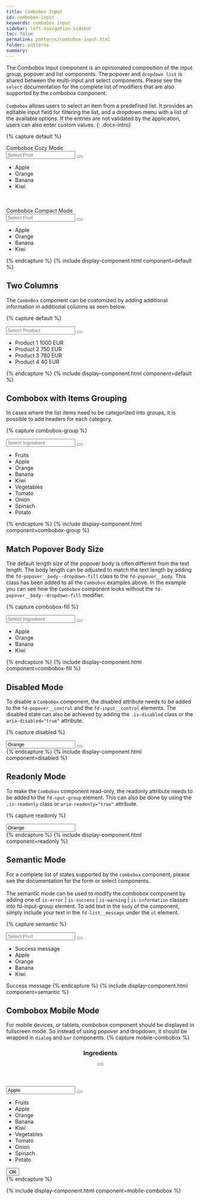 ```yaml
---
title: Combobox Input
id: combobox-input
keywords: combobox input
sidebar: left-navigation-sidebar
toc: false
permalink: patterns/combobox-input.html
folder: patterns
summary:
---
```


The Combobox Input component is an opinionated composition of the input group, popover and list components. 
The popover and `dropdown list` is shared between the multi-input and select components.
Please see the `select` documentation for the complete list of modifiers that are also  supported by the combobox component.
<br/><br/>
`Combobox` allows users to select an item from a predefined list. 
It provides an editable input field for filtering the list, and a dropdown menu with a list of the available options. 
If the entries are not validated by the application, users can also enter custom values.
{: .docs-intro}

{% capture default %}

<label class="fd-form-label">
    Combobox Cozy Mode
</label>
<br/>
<div class="fd-popover">
  <div class="fd-popover__control" aria-controls="F4GcX348" aria-expanded="false" aria-haspopup="true">
      <div class="fd-input-group fd-input-group--control">
          <input type="text" class="fd-input fd-input-group__input" id="" placeholder="Select Fruit">
          <span class="fd-input-group__addon fd-input-group__addon--button">
              <button class="fd-input-group__button fd-button fd-button--transparent sap-icon--navigation-down-arrow" aria-controls="F4GcX348" aria-expanded="false" aria-haspopup="true"></button>
          </span>
      </div>
  </div>
  <div class="fd-popover__body fd-popover__body--no-arrow fd-popover__body--dropdown fd-popover__body--dropdown-fill" aria-hidden="true" id="F4GcX348">
    <div class="fd-popover__body__no-overflow">
      <ul class="fd-list fd-list--no-borderBot fd-list--dropdown" role="listbox">
          <li role="option" tabindex="0" class="fd-list__item is-selected">
              <span class="fd-list__title">
                  <span class="fd-list__bold">App</span>le
              </span>
          </li>
          <li role="option" tabindex="0" class="fd-list__item">
              <span class="fd-list__title">Orange</span>
          </li>
          <li role="option" tabindex="0" class="fd-list__item">
              <span class="fd-list__title">Banana</span>
          </li>
          <li role="option" tabindex="0" class="fd-list__item">
              <span class="fd-list__title">Kiwi</span>
          </li>
      </ul>
    </div>
  </div>
</div>

<br/>
<br>

<label class="fd-form-label">
    Combobox Compact Mode
</label>
<br>
<div class="fd-popover">
  <div class="fd-popover__control" aria-controls="F4GcX34" aria-expanded="false" aria-haspopup="true">
        <div class="fd-input-group fd-input-group--control">
            <input type="text" class="fd-input fd-input--compact fd-input-group__input" id="" placeholder="Select Fruit">
            <span class="fd-input-group__addon fd-input-group__addon--compact fd-input-group__addon--button">
                <button class="fd-input-group__button fd-button fd-button--compact fd-button--transparent sap-icon--navigation-down-arrow fd-select__button" aria-controls="F4GcX34" aria-expanded="false" aria-haspopup="true"></button>
            </span>
        </div>
    </div>
  <div class="fd-popover__body fd-popover__body--no-arrow fd-popover__body--dropdown fd-popover__body--dropdown-fill" aria-hidden="true" id="F4GcX34">
    <div class="fd-popover__body__no-overflow">
      <ul class="fd-list fd-list--dropdown fd-list--no-borderBot fd-list--compact" role="listbox">
          <li role="option" tabindex="0" class="fd-list__item is-selected">
              <span class="fd-list__title">
                  <span class="fd-list__bold">App</span>le
              </span>
          </li>
          <li role="option" tabindex="0" class="fd-list__item">
              <span class="fd-list__title">Orange</span>
          </li>
          <li role="option" tabindex="0" class="fd-list__item">
              <span class="fd-list__title">Banana</span>
          </li>
          <li role="option" tabindex="0" class="fd-list__item">
              <span class="fd-list__title">Kiwi</span>
          </li>
      </ul>
    </div>
  </div>
</div>
{% endcapture %}
{% include display-component.html component=default %}

## Two Columns
The `ComboBox` component can be customized by adding additional information in additional columns as seen below.

{% capture default %}
<div class="fd-popover">
  <div class="fd-popover__control" aria-controls="F4GRTGLK6" aria-expanded="false" aria-haspopup="true">
      <div class="fd-input-group fd-input-group--control">
          <input type="text" class="fd-input fd-input-group__input" id="" placeholder="Select Product">
          <span class="fd-input-group__addon fd-input-group__addon--button">
              <button class="fd-input-group__button fd-button fd-button--transparent sap-icon--navigation-down-arrow" aria-controls="F4GRTGLK6" aria-expanded="false" aria-haspopup="true"></button>
          </span>
      </div>
  </div>
  <div class="fd-popover__body fd-popover__body--no-arrow fd-popover__body--dropdown fd-popover__body--dropdown-fill" aria-hidden="true" id="F4GRTGLK6">
    <div class="fd-popover__body__no-overflow">
        <ul class="fd-list fd-list--dropdown fd-list--no-borderBot" role="listbox">
           <li class="fd-list__item is-selected" role="option" tabindex="0">
               <span class="fd-list__title">Product 1</span>
               <span class="fd-list__secondary">1000 EUR</span>
            </li>
            <li class="fd-list__item" role="option" tabindex="0">
               <span class="fd-list__title">Product 2</span>
               <span class="fd-list__secondary">750 EUR</span>
           </li>
            <li class="fd-list__item" role="option" tabindex="0">
               <span class="fd-list__title">Product 3</span>
               <span class="fd-list__secondary">780 EUR</span>
            </li>
            <li class="fd-list__item" role="option" tabindex="0">
               <span class="fd-list__title">Product 4</span>
               <span class="fd-list__secondary">40 EUR</span>
            </li>
        </ul>
    </div>
  </div>
</div>
{% endcapture %}
{% include display-component.html component=default %}

## Combobox with Items Grouping
In cases where the list items need to be categorized into groups, it is possible to add headers for each category.
 
{% capture combobox-group %}
<div class="fd-popover">
  <div class="fd-popover__control" aria-controls="F4GcXLK6" aria-expanded="false" aria-haspopup="true">
      <div class="fd-input-group fd-input-group--control">
          <input type="text" class="fd-input fd-input-group__input" id="" placeholder="Select Ingredient">
          <span class="fd-input-group__addon fd-input-group__addon--button">
              <button class="fd-input-group__button fd-button fd-button--transparent sap-icon--navigation-down-arrow" aria-controls="F4GcXLK6" aria-expanded="false" aria-haspopup="true"></button>
          </span>
      </div>
  </div>
  <div class="fd-popover__body fd-popover__body--no-arrow fd-popover__body--dropdown fd-popover__body--dropdown-fill" aria-hidden="true" id="F4GcXLK6">
    <div class="fd-popover__body__no-overflow">
        <ul class="fd-list fd-list--dropdown fd-list--no-borderBot" role="listbox">
            <li class="fd-list__group-header">
                Fruits
            </li>
            <li role="option" tabindex="0" class="fd-list__item is-selected">
                <span class="fd-list__title">Apple</span>
            </li>
            <li role="option" tabindex="0" class="fd-list__item">
                <span class="fd-list__title">Orange</span>
            </li>
            <li role="option" tabindex="0" class="fd-list__item">
                <span class="fd-list__title">Banana</span>
            </li>
            <li role="option" tabindex="0" class="fd-list__item">
                <span class="fd-list__title">Kiwi</span>
            </li>
            <li class="fd-list__group-header">
                Vegetables
            </li>
            <li role="option" tabindex="0" class="fd-list__item">
                <span class="fd-list__title">Tomato</span>
            </li>
            <li role="option" tabindex="0" class="fd-list__item">
                <span class="fd-list__title">Onion</span>
            </li>
            <li role="option" tabindex="0" class="fd-list__item">
                <span class="fd-list__title">Spinach</span>
            </li>
            <li role="option" tabindex="0" class="fd-list__item">
                <span class="fd-list__title">Potato</span>
            </li>
        </ul>
    </div>
  </div>
</div>
{% endcapture %}
{% include display-component.html component=combobox-group %}


## Match Popover Body Size
The default length size of the popover body is often different from the text length.
The body length can be adjusted to match the text length by adding the `fd-popover__body--dropdown-fill` 
class to the `fd-popover__body`. 
This class has been added to all the `Combobox` examples above.
In the example you can see how the `Combobox` component looks without the `fd-popover__body--dropdown-fill` modifier.

{% capture combobox-fill %}
<div class="fd-popover">
  <div class="fd-popover__control" aria-controls="F4HTFDLK6" aria-expanded="false" aria-haspopup="true">
      <div class="fd-input-group fd-input-group--control">
          <input type="text" class="fd-input fd-input-group__input" id="" placeholder="Select Ingredient">
          <span class="fd-input-group__addon fd-input-group__addon--button">
              <button class="fd-input-group__button fd-button fd-button--transparent sap-icon--navigation-down-arrow" aria-controls="F4HTFDLK6" aria-expanded="false" aria-haspopup="true"></button>
          </span>
      </div>
  </div>
  <div class="fd-popover__body fd-popover__body--no-arrow fd-popover__body--dropdown" aria-hidden="true" id="F4HTFDLK6">
    <div class="fd-popover__body__no-overflow">
        <ul class="fd-list fd-list--dropdown fd-list--no-borderBot" role="listbox">
            <li role="option" tabindex="0" class="fd-list__item is-selected">
                <span class="fd-list__title">Apple</span>
            </li>
            <li role="option" tabindex="0" class="fd-list__item">
                <span class="fd-list__title">Orange</span>
            </li>
            <li role="option" tabindex="0" class="fd-list__item">
                <span class="fd-list__title">Banana</span>
            </li>
            <li role="option" tabindex="0" class="fd-list__item">
                <span class="fd-list__title">Kiwi</span>
            </li>
        </ul>
    </div>
  </div>
</div>
{% endcapture %}
{% include display-component.html component=combobox-fill %}

## Disabled Mode
To disable a `Combobox` component, the disabled attribute needs to be added to the `fd-popover__control` and the `fd-input__control` elements.
The disabled state can also be achieved by adding the `.is-disabled` class or the `aria-disabled="true"` attribute.

{% capture disabled %}
<div class="fd-popover">
  <div class="fd-popover__control" aria-controls="F4GcX348" aria-expanded="false" aria-haspopup="true" aria-disabled="true" disabled>
      <div class="fd-input-group fd-input-group--control" aria-disabled="true" disabled>
          <input type="text" class="fd-input fd-input-group__input" id="" value="Orange" placeholder="Select Fruit">
          <span class="fd-input-group__addon fd-input-group__addon--button">
              <button class="fd-input-group__button fd-button fd-button--transparent sap-icon--navigation-down-arrow fd-select__button"></button>
          </span>
      </div>
  </div>
</div>
{% endcapture %}
{% include display-component.html component=disabled %}



## Readonly Mode
To make the `Combobox` component read-only, the readonly attribute needs to be added to the `fd-nput-group` element.
This can also be done by using the `.is-readonly` class or `aria-readonly="true"` attribute.

{% capture readonly %}
<div class="fd-popover">
  <div class="fd-popover__control" aria-controls="F4GcX348" aria-expanded="false" aria-haspopup="false" aria-readonly="true" readonly>
      <input type="text" class="fd-input fd-input-group__input" id="" value="Orange" aria-readonly="true" readonly>
  </div>
</div>
{% endcapture %}
{% include display-component.html component=readonly %}


## Semantic Mode
For a complete list of states supported by the `combobox` component, please see the documentation for the form or select components.
<br/><br/> 
The semantic mode can be used to modify the combobox component by adding one of 
`is-error` | `is-success` | `is-warning` | `is-information` classes into fd-input-group element. 
To add text in the `body` of the component, simply include your text in the `fd-list__message` under the `ul` element.


{% capture semantic %}
<div class="fd-popover">
  <div class="fd-popover__control" aria-controls="F4GcEX34" aria-expanded="false" aria-haspopup="true">
            <div class="fd-input-group fd-input-group--control is-success">
                <input type="text" class="fd-input fd-input--compact fd-input-group__input" id="" placeholder="Select Fruit">
                <span class="fd-input-group__addon fd-input-group__addon--compact fd-input-group__addon--button">
                    <button class="fd-input-group__button fd-button fd-button--compact fd-button--transparent sap-icon--navigation-down-arrow fd-select__button" 
                    aria-controls="F4GcEX34" aria-expanded="false" aria-haspopup="true"></button>
                </span>
            </div>
        </div>
  <div class="fd-popover__body fd-popover__body--no-arrow fd-popover__body--dropdown fd-popover__body--dropdown-fill" aria-hidden="true" id="F4GcEX34">
    <div class="fd-popover__body__no-overflow">
        <ul class="fd-list fd-list--has-message fd-list--dropdown fd-list--no-borderBot fd-list--compact" role="listbox">
            <li class="fd-list__message fd-list__message--success">Success message</li>
            <li role="option" tabindex="0" class="fd-list__item is-selected">
                <span class="fd-list__title">
                    <span class="fd-list__bold">App</span>le
                </span>
            </li>
            <li role="option" tabindex="0" class="fd-list__item">
                <span class="fd-list__title">Orange</span>
            </li>
            <li role="option" tabindex="0" class="fd-list__item">
                <span class="fd-list__title">Banana</span>
            </li>
            <li role="option" tabindex="0" class="fd-list__item">
                <span class="fd-list__title">Kiwi</span>
            </li>
        </ul>
    </div>
  </div>
</div>
<span class="fd-form-message fd-form-message--static fd-form-message--success">Success message</span>
{% endcapture %}
{% include display-component.html component=semantic %}

## Combobox Mobile Mode
For mobile devices, or tablets, combobox component should be displayed in fullscreen mode.
So instead of using popover and dropdown, it should be wrapped in `dialog` and `bar` components.
{% capture mobile-combobox %}
<div class="fd-dialog fd-dialog-docs-static fd-select-docs-max-height fd-dialog--active" id="select-dialog-example">
    <div class="fd-dialog__content">
        <header class="fd-dialog__header fd-bar fd-bar--header-with-subheader">
            <div class="fd-bar__left">
                <div class="fd-bar__element">
                    <h3 class="fd-dialog__title">
                        Ingredients
                    </h3>
                </div>
            </div>
            <div class="fd-bar__right">
                <div class="fd-bar__element">
                    <button class="fd-button fd-button--transparent sap-icon--decline" aria-label="close"></button>
                </div>
            </div>
        </header>
        <div class="fd-dialog__subheader fd-bar fd-bar--cosy fd-bar--subheader">
            <div class="fd-bar__middle">
                <div class="fd-input-group fd-input-group--control">
                     <input type="text" class="fd-input fd-input-group__input" value="Apple" id="" placeholder="Select Ingredient">
                     <span class="fd-input-group__addon fd-input-group__addon--button">
                         <button class="fd-input-group__button fd-button fd-button--transparent sap-icon--navigation-down-arrow"></button>
                     </span>
                 </div>
            </div>
        </div>
        <div class="fd-dialog__body fd-dialog__body--no-vertical-padding">
              <ul class="fd-list fd-list--dropdown" role="listbox">
                 <li class="fd-list__group-header">
                     Fruits
                 </li>
                 <li role="option" tabindex="0" class="fd-list__item is-selected">
                     <span class="fd-list__title">Apple</span>
                 </li>
                 <li role="option" tabindex="0" class="fd-list__item">
                     <span class="fd-list__title">Orange</span>
                 </li>
                 <li role="option" tabindex="0" class="fd-list__item">
                     <span class="fd-list__title">Banana</span>
                 </li>
                 <li role="option" tabindex="0" class="fd-list__item">
                     <span class="fd-list__title">Kiwi</span>
                 </li>
                 <li class="fd-list__group-header">
                     Vegetables
                 </li>
                 <li role="option" tabindex="0" class="fd-list__item">
                     <span class="fd-list__title">Tomato</span>
                 </li>
                 <li role="option" tabindex="0" class="fd-list__item">
                     <span class="fd-list__title">Onion</span>
                 </li>
                 <li role="option" tabindex="0" class="fd-list__item">
                     <span class="fd-list__title">Spinach</span>
                 </li>
                 <li role="option" tabindex="0" class="fd-list__item">
                     <span class="fd-list__title">Potato</span>
                 </li>
             </ul>
        </div>
       <footer class="fd-dialog__footer fd-bar fd-bar--cosy fd-bar--footer">
            <div class="fd-bar__right">
                <div class="fd-bar__element">
                    <button class="fd-button fd-button--emphasized fd-dialog__decisive-button">OK</button>
                </div>
            </div>
        </footer>
    </div>
</div>
{% endcapture %}

{% include display-component.html component=mobile-combobox %}
